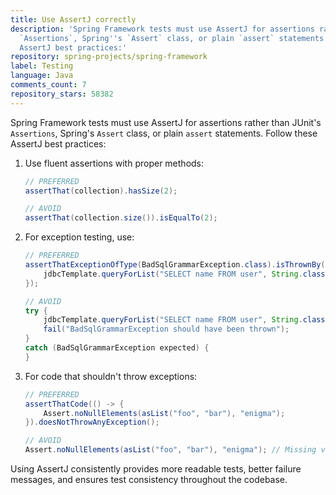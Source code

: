 ```yaml
---
title: Use AssertJ correctly
description: 'Spring Framework tests must use AssertJ for assertions rather than JUnit''s
  `Assertions`, Spring''s `Assert` class, or plain `assert` statements. Follow these
  AssertJ best practices:'
repository: spring-projects/spring-framework
label: Testing
language: Java
comments_count: 7
repository_stars: 58382
---
```


Spring Framework tests must use AssertJ for assertions rather than JUnit's `Assertions`, Spring's `Assert` class, or plain `assert` statements. Follow these AssertJ best practices:

1. Use fluent assertions with proper methods:
   ```java
   // PREFERRED
   assertThat(collection).hasSize(2);
   
   // AVOID
   assertThat(collection.size()).isEqualTo(2);
   ```

2. For exception testing, use:
   ```java
   // PREFERRED
   assertThatExceptionOfType(BadSqlGrammarException.class).isThrownBy(() -> {
       jdbcTemplate.queryForList("SELECT name FROM user", String.class);
   });
   
   // AVOID
   try {
       jdbcTemplate.queryForList("SELECT name FROM user", String.class);
       fail("BadSqlGrammarException should have been thrown");
   }
   catch (BadSqlGrammarException expected) {
   }
   ```

3. For code that shouldn't throw exceptions:
   ```java
   // PREFERRED
   assertThatCode(() -> {
       Assert.noNullElements(asList("foo", "bar"), "enigma");
   }).doesNotThrowAnyException();
   
   // AVOID
   Assert.noNullElements(asList("foo", "bar"), "enigma"); // Missing verification
   ```

Using AssertJ consistently provides more readable tests, better failure messages, and ensures test consistency throughout the codebase.